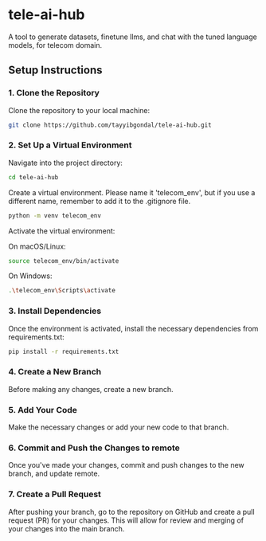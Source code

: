 # tele-ai-hub
A tool to generate datasets, finetune llms, and chat with the tuned language models, for telecom domain.

## Setup Instructions
### 1. Clone the Repository
Clone the repository to your local machine:

```bash
git clone https://github.com/tayyibgondal/tele-ai-hub.git
```


### 2. Set Up a Virtual Environment
Navigate into the project directory:

```bash
cd tele-ai-hub
```

Create a virtual environment. Please name it 'telecom_env', but if you use a different name, remember to add it to the .gitignore file.

```bash
python -m venv telecom_env
```

Activate the virtual environment:

On macOS/Linux:

```bash
source telecom_env/bin/activate
```

On Windows:
```bash
.\telecom_env\Scripts\activate

```

### 3. Install Dependencies

Once the environment is activated, install the necessary dependencies from requirements.txt:

```bash
pip install -r requirements.txt
```

### 4. Create a New Branch
Before making any changes, create a new branch.

### 5. Add Your Code
Make the necessary changes or add your new code to that branch.

### 6. Commit and Push the Changes to remote
Once you've made your changes, commit and push changes to the new branch, and update remote.

### 7. Create a Pull Request
After pushing your branch, go to the repository on GitHub and create a pull request (PR) for your changes. This will allow for review and merging of your changes into the main branch.